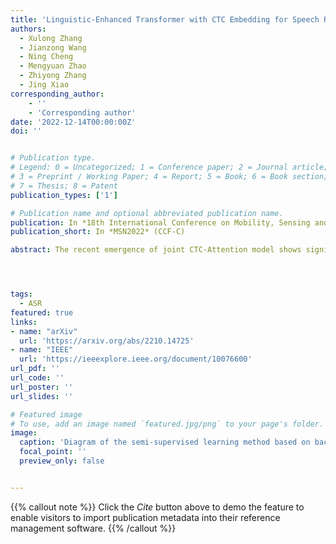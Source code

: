 ```yaml
---
title: 'Linguistic-Enhanced Transformer with CTC Embedding for Speech Recognition'
authors:
  - Xulong Zhang
  - Jianzong Wang
  - Ning Cheng
  - Mengyuan Zhao
  - Zhiyong Zhang
  - Jing Xiao 
corresponding_author:
    - ''
    - 'Corresponding author'
date: '2022-12-14T00:00:00Z'
doi: ''


# Publication type.
# Legend: 0 = Uncategorized; 1 = Conference paper; 2 = Journal article;
# 3 = Preprint / Working Paper; 4 = Report; 5 = Book; 6 = Book section;
# 7 = Thesis; 8 = Patent
publication_types: ['1']

# Publication name and optional abbreviated publication name.
publication: In *18th International Conference on Mobility, Sensing and Networking*
publication_short: In *MSN2022* (CCF-C)

abstract: The recent emergence of joint CTC-Attention model shows significant improvement in automatic speech recognition (ASR). The improvement largely lies in the modeling of linguistic information by decoder. The decoder joint-optimized with an acoustic encoder renders the language model from ground-truth sequences in an auto-regressive manner during training. However, the training corpus of the decoder is limited to the speech transcriptions, which is far less than the corpus needed to train an acceptable language model. This leads to poor robustness of decoder. To alleviate this problem, we propose linguistic-enhanced transformer, which introduces refined CTC information to decoder during training process, so that the decoder can be more robust. Our experiments on AISHELL-1 speech corpus show that the character error rate (CER) is relatively reduced by up to 7 %. We also find that in joint CTC-Attention ASR model, decoder is more sensitive to linguistic information than acoustic information.




tags:
  - ASR
featured: true
links:
- name: "arXiv"
  url: 'https://arxiv.org/abs/2210.14725'
- name: "IEEE"
  url: 'https://ieeexplore.ieee.org/document/10076600'
url_pdf: ''
url_code: ''
url_poster: ''
url_slides: ''

# Featured image
# To use, add an image named `featured.jpg/png` to your page's folder.
image:
  caption: 'Diagram of the semi-supervised learning method based on backbone network'
  focal_point: ''
  preview_only: false


---
```


{{% callout note %}}
Click the _Cite_ button above to demo the feature to enable visitors to import publication metadata into their reference management software.
{{% /callout %}}

